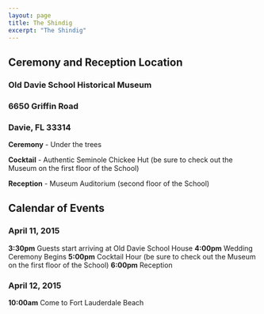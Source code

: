 ```yaml
---
layout: page
title: The Shindig
excerpt: "The Shindig"
---
```


## Ceremony and Reception Location

### Old Davie School Historical Museum

### 6650 Griffin Road

### Davie, FL 33314

**Ceremony** - Under the trees

**Cocktail** - Authentic Seminole Chickee Hut (be sure to check out the Museum on the first floor of the School)

**Reception** - Museum Auditorium (second floor of the School)

## Calendar of Events

### April 11, 2015
**3:30pm** Guests start arriving at Old Davie School House
**4:00pm** Wedding Ceremony Begins
**5:00pm** Cocktail Hour (be sure to check out the Museum on the first floor of the School)
**6:00pm** Reception

### April 12, 2015
**10:00am** Come to Fort Lauderdale Beach
